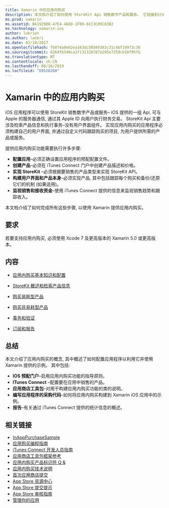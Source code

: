 ```yaml
---
title: Xamarin 中的应用内购买
description: 本文档介绍了如何使用 StoreKit Api 销售数字产品和服务。 它链接到讨论配置、可耗用产品、非可耗用产品、事务、订阅等的指南。
ms.prod: xamarin
ms.assetid: B41929D8-47E4-466D-1F09-6CC3C09C83B2
ms.technology: xamarin-ios
author: lobrien
ms.author: laobri
ms.date: 03/18/2017
ms.openlocfilehash: fb8f4a8e62ea163dc58589382c31c4bf19973c36
ms.sourcegitcommit: 6264fb540ca1f131328707e295e7259cb10f95fb
ms.translationtype: MT
ms.contentlocale: zh-CN
ms.lasthandoff: 08/16/2019
ms.locfileid: "69528268"
---
```

# <a name="in-app-purchasing-in-xamarinios"></a>Xamarin 中的应用内购买

iOS 应用程序可以使用 StoreKit 销售数字产品或服务– iOS 提供的一组 Api, 可与 Apple 的服务器通信, 通过其 Apple ID 向用户执行财务交易。 StoreKit Api 主要涉及检索产品信息和执行事务–没有用户界面组件。 实现应用内购买的应用程序必须构建自己的用户界面, 并通过自定义代码跟踪购买的项目, 为用户提供所需的产品或服务。

提供应用内购买功能需要执行许多步骤:

- **配置应用**–必须正确设置应用程序的预配配置文件。
- **创建产品**–必须在 iTunes Connect 门户中创建产品描述和价格。
- **实现 StoreKit** –必须根据要销售的产品类型来实现 StoreKit API。
- **构建用户界面和产品本身**–必须实现产品, 其中包括跟踪每个购买和备份/还原它们的机制 (如果适用)。
- **监视销售和接收资金**–使用 iTunes Connect 提供的信息来监视销售趋势和跟踪收入。

本文档介绍了如何完成所有这些步骤, 以使用 Xamarin 提供应用内购买。

## <a name="requirements"></a>要求

若要支持应用内购买, 必须使用 Xcode 7 及更高版本的 Xamarin 5.0 或更高版本。

## <a name="contents"></a>内容

* [应用内购买基本知识和配置](~/ios/platform/in-app-purchasing/in-app-purchase-basics-and-configuration.md)

* [StoreKit 概述和检索产品信息](~/ios/platform/in-app-purchasing/store-kit-overview-and-retreiving-product-information.md)

* [购买易耗型产品](~/ios/platform/in-app-purchasing/purchasing-consumable-products.md)

* [购买非易耗型产品](~/ios/platform/in-app-purchasing/purchasing-non-consumable-products.md)

* [事务和验证](~/ios/platform/in-app-purchasing/transactions-and-verification.md)

* [订阅和报告](~/ios/platform/in-app-purchasing/subscriptions-and-reporting.md)

## <a name="summary"></a>总结

本文介绍了应用内购买的概念, 其中概述了如何配置应用程序以利用它并使用 Xamarin 提供的示例。 其中包括:

- **IOS 预配门户**–启用应用内购买功能的指导原则。
- **ITunes Connect** –配置要在应用中销售的产品。
- **应用商店工具包**–对用于构建应用内购买功能的类的说明。
- **编写应用程序的采购代码**-如何将应用内购买构建到 Xamarin iOS 应用中的示例。
- **报告**–有关通过 iTunes Connect 提供的统计信息的概述。


## <a name="related-links"></a>相关链接

- [InAppPurchaseSample](https://docs.microsoft.com/en-us/samples/xamarin/ios-samples/storekit/)
- [应用购买编程指南](https://developer.apple.com/library/ios/documentation/NetworkingInternet/Conceptual/StoreKitGuide/Introduction.html)
- [iTunes Connect 开发人员指南](https://developer.apple.com/library/ios/documentation/LanguagesUtilities/Conceptual/iTunesConnect_Guide/iTunesConnect_Guide.pdf)
- [应用商店工具包框架参考](https://developer.apple.com/library/ios/documentation/StoreKit/Reference/StoreKit_Collection/StoreKit_Collection.pdf)
- [应用内购买产品标识符 Q &](https://developer.apple.com/library/ios/#qa/qa1329/_index.html)
- [应用内购买技术说明](https://developer.apple.com/library/ios/#technotes/tn2259/_index.html)
- [首次应用商店提交](https://developer.apple.com/library/ios/documentation/IDEs/Conceptual/AppDistributionGuide/Introduction/Introduction.html)
- [App Store 资源中心](https://developer.apple.com/appstore/index.html)
- [App Store 提交提示](https://developer.apple.com/appstore/resources/submission/tips.html)
- [App Store 审核指南](https://developer.apple.com/appstore/resources/approval/guidelines.html)
- [管理你的应用](https://developer.apple.com/appstore/resources/managing/index.html)

